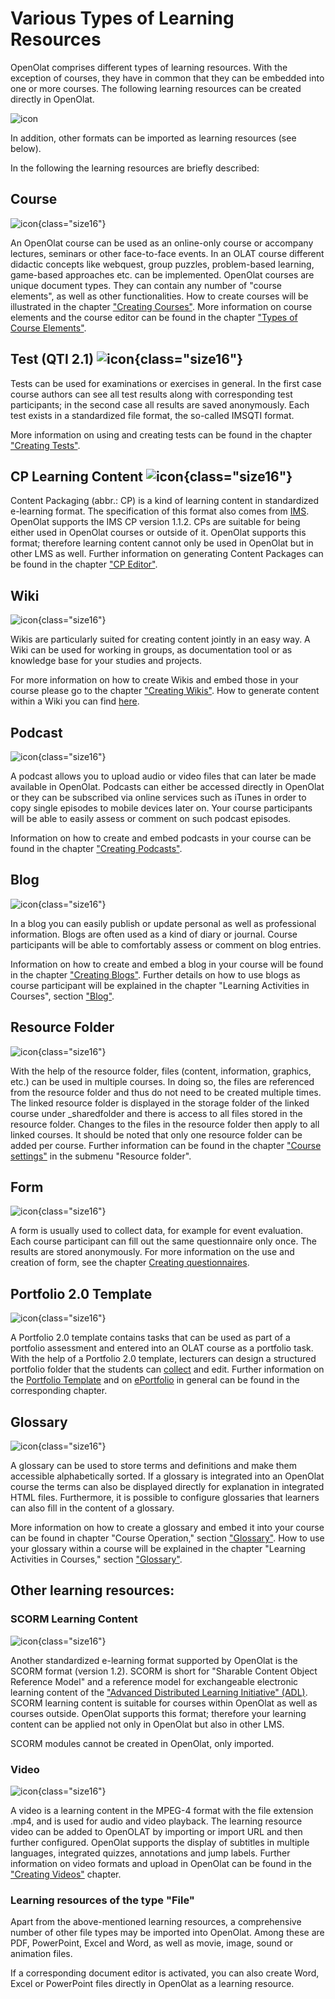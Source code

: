 # Various Types of Learning Resources

OpenOlat comprises different types of learning resources. With the exception
of courses, they have in common that they can be embedded into one or more
courses. The following learning resources can be created directly in OpenOlat.  

![icon](assets/create161a.png) 

In addition, other formats can be imported as learning resources (see below).

In the following the learning resources are briefly described:

## Course 
![icon](assets/course.png){class="size16"}

An OpenOlat course can be used as an online-only course or accompany lectures, seminars or other face-to-face events. In an OLAT course different didactic concepts like webquest, group puzzles, problem-based learning, game-based approaches etc. can be implemented.
OpenOlat courses are unique document types. They can contain any number of
"course elements", as well as other functionalities. How to create
courses will be illustrated in the chapter ["Creating Courses"](../learningresources/Creating_Course.md). 
More information on course elements and the
course editor can be found in the chapter ["Types of Course Elements"](Course_Elements.md).

  

## Test (QTI 2.1) ![icon](assets/test.png){class="size16"}

Tests can be used for examinations or exercises in general. In the first case
course authors can see all test results along with corresponding test
participants; in the second case all results are saved anonymously. Each test
exists in a standardized file format, the so-called IMSQTI format.

More information on using and creating tests can be found in the chapter
["Creating Tests"](../learningresources/Test.md).

## CP Learning Content ![icon](assets/content.png){class="size16"}

Content Packaging (abbr.: CP) is a kind of learning content in standardized
e-learning format. The specification of this format also comes from
[IMS](http://www.imsglobal.org/ "IMS"). OpenOlat supports the IMS CP version
1.1.2. CPs are suitable for being either used in OpenOlat courses or outside
of it. OpenOlat supports this format; therefore learning content cannot only
be used in OpenOlat but in other LMS as well. Further information on
generating Content Packages can be found in the chapter 
["CP Editor"](../learningresources/CP_Editor.md).

## Wiki
![icon](assets/wiki.png){class="size16"}

Wikis are particularly suited for creating content jointly in an easy way. A
Wiki can be used for working in groups, as documentation tool or as knowledge
base for your studies and projects.

For more information on how to create Wikis and embed those in your course
please go to the chapter ["Creating Wikis"](../resource_wiki/Wiki.md). How
to generate content within a Wiki you can find [here](../learningresources/Course_Element_Wiki.md).

## Podcast
![icon](assets/podcast.png){class="size16"}

A podcast allows you to upload audio or video files that can later be made
available in OpenOlat. Podcasts can either be accessed directly in OpenOlat or
they can be subscribed via online services such as iTunes in order to copy
single episodes to mobile devices later on. Your course participants will be
able to easily assess or comment on such podcast episodes.

Information on how to create and embed podcasts in your course can be found in
the chapter ["Creating Podcasts"](../learningresources/Course_Element_Podcast.md).

## Blog
![icon](assets/blog.png){class="size16"}

In a blog you can easily publish or update personal as well as professional
information. Blogs are often used as a kind of diary or journal. Course
participants will be able to comfortably assess or comment on blog entries.

Information on how to create and embed a blog in your course will be found in
the chapter ["Creating Blogs"](../learningresources/Blog.md). Further details on how to
use blogs as course participant will be explained in the chapter "Learning
Activities in Courses", section
["Blog"](../learningresources/Course_Element_Blog.md).

  

## Resource Folder
![icon](assets/sharedfolder.png){class="size16"}

With the help of the resource folder, files (content, information, graphics,
etc.) can be used in multiple courses. In doing so, the files are referenced
from the resource folder and thus do not need to be created multiple times.
The linked resource folder is displayed in the storage folder of the linked
course under _sharedfolder and there is access to all files stored in the
resource folder. Changes to the files in the resource folder then apply to all
linked courses. It should be noted that only one resource folder can be added
per course. Further information can be found in the chapter 
["Course settings"](../learningresources/Course_Settings.md#CourseSettings-_detail_ressourcen) in the
submenu "Resource folder".

## Form
![icon](assets/formular_434343_64.png){class="size16"}

A form is usually used to collect data, for example for event evaluation. Each
course participant can fill out the same questionnaire only once. The results
are stored anonymously. For more information on the use and creation of form,
see the chapter [Creating questionnaires](../learningresources/Form.md).

  

## Portfolio 2.0 Template
![icon](assets/portfolio_434343_64.png){class="size16"}

A Portfolio 2.0 template contains tasks that can be used as part of a
portfolio assessment and entered into an OLAT course as a portfolio task. With
the help of a Portfolio 2.0 template, lecturers can design a structured
portfolio folder that the students can
[collect](../learningresources/Portfolio_task_and_assignment_Collecting_and_editing.md)
and edit. Further information on the [Portfolio Template](../learningresources/Portfolio_template_Creation.md) and on
[ePortfolio](../area_modules/index.md) in general can be found in the
corresponding chapter.

## Glossary
![icon](assets/glossary.png){class="size16"}

A glossary can be used to store terms and definitions and make them accessible
alphabetically sorted. If a glossary is integrated into an OpenOlat course
the terms can also be displayed directly for explanation in integrated HTML files. Furthermore, it is possible to configure glossaries
that learners can also fill in the content of a glossary.

More information on how to create a glossary and embed it into your course can
be found in chapter "Course Operation," section
["Glossary"](../learningresources/Using_Additional_Course_Features.md#glossary). 
How to use your glossary within a course will be explained in the chapter "Learning Activities in Courses," section
["Glossary"](../learningresources/Additional_Course_Features.md#glossary).


## Other learning resources:


### SCORM Learning Content
![icon](assets/scorm.png){class="size16"}

Another standardized e-learning format supported by OpenOlat is the SCORM
format (version 1.2). SCORM is short for "Sharable Content Object Reference
Model" and a reference model for exchangeable electronic learning content of
the ["Advanced Distributed Learning Initiative" (ADL)](http://www.adlnet.gov/). 
SCORM learning content is suitable for courses
within OpenOlat as well as courses outside. OpenOlat supports this format;
therefore your learning content can be applied not only in OpenOlat but also
in other LMS.

SCORM modules cannot be created in OpenOlat, only imported.

### Video
![icon](assets/video_64_0_434343_none.png){class="size16"}

A video is a learning content in the MPEG-4 format with the file extension
.mp4, and is used for audio and video playback. The
learning resource video can be added to OpenOLAT by importing or import URL and then further configured. OpenOlat supports the display of subtitles in multiple languages, integrated quizzes, annotations and jump labels. Further information on
video formats and upload in OpenOlat can be found in the ["Creating Videos"](../learningresources/Video.md)
chapter.

### Learning resources of the type "File"

Apart from the above-mentioned learning resources, a comprehensive number of
other file types may be imported into OpenOlat. Among these are PDF,
PowerPoint, Excel and Word, as well as movie, image, sound or animation files.

If a corresponding document editor is activated, you can also create Word,
Excel or PowerPoint files directly in OpenOlat as a learning resource.

  

  

